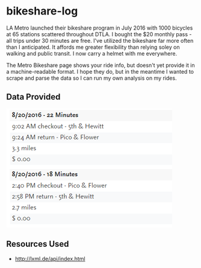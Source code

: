 # bikeshare-log

LA Metro launched their bikeshare program in July 2016 with 1000 bicycles at 65 stations scattered throughout DTLA.  I bought the $20 monthly pass - all trips under 30 minutes are free.  I've utilized the bikeshare far more often than I anticipated.  It affords me greater flexibility than relying soley on walking and public transit.  I now carry a helmet with me everywhere.

The Metro Bikeshare page shows your ride info, but doesn't yet provide it in a machine-readable format.  I hope they do, but in the meantime I wanted to scrape and parse the data so I can run my own analysis on my rides.

## Data Provided

![screenshot of log](/images/bike-log-ss.png)

## Resources Used

* http://lxml.de/api/index.html